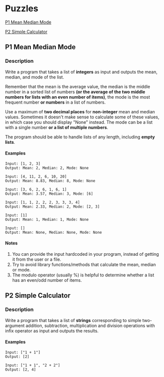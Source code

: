 # Puzzles

[P1 Mean Median Mode](#p1-mean-median-mode)

[P2 Simple Calculator](#p2-simple-calculator)

## P1 Mean Median Mode

### Description

Write a program that takes a list of **integers** as input and outputs the mean, median, and mode of the list.

Remember that the mean is the average value, the median is the middle number in a sorted list of numbers **(or the average of the two middle numbers for lists with an even number of items)**, the mode is the most frequent number **or numbers** in a list of numbers.

Use a maximum of **two decimal places** for **non-integer** mean and median values. Sometimes it doesn't make sense to calculate some of these values, in which case you should display "None" instead. The mode can be a list with a single number **or a list of multiple numbers**.

The program should be able to handle lists of any length, including **empty lists**.

#### Examples

```
Input: [1, 2, 3]
Output: Mean: 2, Median: 2, Mode: None
```
```
Input: [4, 11, 2, 6, 10, 20]
Output: Mean: 8.83, Median: 8, Mode: None
```
```
Input: [3, 6, 2, 6, 1, 6, 1]
Output: Mean: 3.57, Median: 3, Mode: [6]
```
```
Input: [1, 1, 2, 2, 2, 3, 3, 3, 4]
Output: Mean: 2.33, Median: 2, Mode: [2, 3]
```
```
Input: [1]
Output: Mean: 1, Median: 1, Mode: None
```
```
Input: []
Output: Mean: None, Median: None, Mode: None
```

#### Notes

1. You can provide the input hardcoded in your program, instead of getting it from the user or a file.
2. Try to avoid library functions/methods that calculate the mean, median or mode.
3. The modulo operator (usually %) is helpful to determine whether a list has an even/odd number of items.


## P2 Simple Calculator

### Description

Write a program that takes a list of **strings** corresponding to simple two-argument addition, subtraction, multiplication and division operations with infix operator as input and outputs the results.

#### Examples

```
Input: ["1 + 1"]
Output: [2]
```

```
Input: ["1 + 1", "2 + 2"]
Output: [2, 4]
```